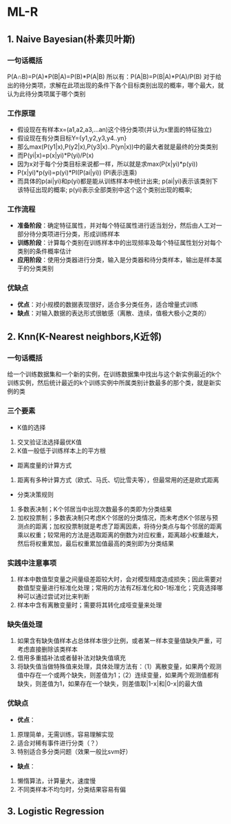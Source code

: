 # ML-R
## 1. Naive Bayesian(朴素贝叶斯)
### 一句话概括
P(A∩B)=P(A)*P(B|A)=P(B)*P(A|B)
所以有：P(A|B)=P(B|A)*P(A)/P(B)
对于给出的待分类项，求解在此项出现的条件下各个目标类别出现的概率，哪个最大，就认为此待分类项属于哪个类别
### 工作原理
*  假设现在有样本x=(a1,a2,a3,…an)这个待分类项(并认为x里面的特征独立)
*  假设现在有分类目标Y={y1,y2,y3,y4..yn}
*  那么max(P(y1|x),P(y2|x),P(y3|x)..P(yn|x))中的最大者就是最终的分类类别
*  而P(yi|x)=p(x|yi)*P(yi)/P(x)
*  因为x对于每个分类目标来说都一样，所以就是求max(P(x|yi)*p(yi))
*  P(x|yi)*p(yi)=p(yi)*PI(P(ai|yi)) (PI表示连乘)
*  而具体的p(ai|yi)和p(yi)都是能从训练样本中统计出来;
   p(ai|yi)表示该类别下该特征出现的概率;
   p(yi)表示全部类别中这个这个类别出现的概率;
### 工作流程
* **准备阶段**：确定特征属性，并对每个特征属性进行适当划分，然后由人工对一部分待分类项进行分类，形成训练样本
* **训练阶段**：计算每个类别在训练样本中的出现频率及每个特征属性划分对每个类别的条件概率估计
* **应用阶段**：使用分类器进行分类，输入是分类器和待分类样本，输出是样本属于的分类类别
### 优缺点
* **优点**：对小规模的数据表现很好，适合多分类任务，适合增量式训练
* **缺点**：对输入数据的表达形式很敏感（离散、连续，值极大极小之类的）
## 2. Knn(K-Nearest neighbors,K近邻)
### 一句话概括
给一个训练数据集和一个新的实例，在训练数据集中找出与这个新实例最近的k个训练实例，然后统计最近的k个训练实例中所属类别计数最多的那个类，就是新实例的类
### 三个要素
* K值的选择
1. 交叉验证法选择最优K值
2. K值一般低于训练样本上的平方根
* 距离度量的计算方式
1. 距离有多种计算方式（欧式、马氏、切比雪夫等），但最常用的还是欧式距离
* 分类决策规则
1. 多数表决制；K个邻居当中出现次数最多的类即为分类结果
2. 加权投票制；多数表决制只考虑K个邻居的分类情况，而未考虑K个邻居与预测点的距离；加权投票制就是考虑了距离因素，将待分类点与每个邻居的距离乘以权重；较常用的方法是选取距离的倒数为对应权重，距离越小权重越大，然后将权重累加，最后权重累加值最高的类别即为分类结果
### 实践中注意事项
1. 样本中数值型变量之间量级差距较大时，会对模型精度造成损失；因此需要对数值型变量进行标准化处理；常用的方法有Z标准化和0-1标准化；究竟选择哪种可以通过尝试对比来判断
2. 样本中含有离散变量时；需要将其转化成哑变量来处理
### 缺失值处理
1. 如果含有缺失值样本占总体样本很少比例，或者某一样本变量值缺失严重，可考虑直接删除该类样本
2. 借用多重插补法或者替补法对缺失值填充
3. 将缺失值当做特殊值来处理，具体处理方法有：（1）离散变量，如果两个观测值中存在一个或两个缺失，则差值为1；（2）连续变量，如果两个观测值都有缺失，则差值为1，如果存在一个缺失，则差值取|1-x|和|0-x|的最大值
### 优缺点
* **优点**：
 1. 原理简单，无需训练，容易理解实现
 2. 适合对稀有事件进行分类（？）
 3. 特别适合多分类问题（效果一般比svm好）
* **缺点**：
 1. 懒惰算法，计算量大，速度慢
 2. 不同类样本不均匀时，分类结果容易有偏
## 3. Logistic Regression
